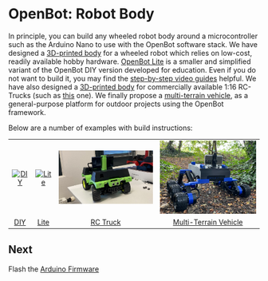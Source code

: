 # OpenBot: Robot Body

In principle, you can build any wheeled robot body around a microcontroller such as the Arduino Nano to use with the OpenBot software stack. We have designed a [3D-printed body](diy) for a wheeled robot which relies on low-cost, readily available hobby hardware. [OpenBot Lite](lite) is a smaller and simplified variant of the OpenBot DIY version developed for education. Even if you do not want to build it, you may find the [step-by-step video guides](lite/#step-by-step-video-guides) helpful. We have also designed a [3D-printed body](rc_truck) for commercially available 1:16 RC-Trucks (such as [this](https://www.amazon.de/dp/B00M3J7DJW) one). We finally propose a [multi-terrain vehicle](mtv), as a general-purpose platform for outdoor projects using the OpenBot framework. 

Below are a number of examples with build instructions:

<table style="width:100%;border:none;text-align:center">
  <tr>
  <td>  <a href="diy">
    <img width="300" alt="DIY" src="../docs/images/assembly.gif" />
  </a>
  </td>
  <td>
  <a href="lite">
    <img width="300" alt="Lite" src="../docs/images/openbot_lite.jpg" />
  </a>
  </td>
  <td>
  <a href="rc_truck">
    <img width="300" alt="RC Truck" src="../docs/images/add_covers_2.JPG" />
  </a>
  </td>
  <td>
  <a href="mtv">
    <img width="300" alt="Multi-Terrain Vehicle" src="../docs/images/MTV/MTV.png" />
  </a>
  </td>
  </tr>
  <tr>
    <td><a href="diy"> DIY </a></td>
    <td><a href="lite"> Lite </a></td>
    <td><a href="rc_truck"> RC Truck </a></td>
    <td><a href="mtv"> Multi-Terrain Vehicle </a></td>
  </tr>
</table>

## Next

Flash the [Arduino Firmware](../firmware/README.md)
